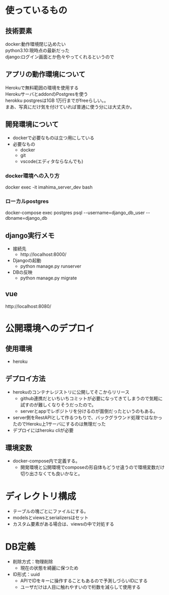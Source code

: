 # 使っているもの
## 技術要素
docker:動作環境閉じ込めたい  
python3.10:現時点の最新だった  
django:ログイン画面とか色々やってくれるというので

## アプリの動作環境について 
Herokuで無料範囲の環境を使用する  
HerokuサーバとaddonのPostgresを使う  
herokku postgresは1GB 1万行までがfreeらしい。。  
まあ、写真にだけ気を付けていれば普通に使う分には大丈夫か。  

## 開発環境について
- dockerで必要なものは立つ用にしている  
- 必要なもの
  - docker
  - git
  - vscode(エディタならなんでも)

### docker環境への入り方
docker exec -it imahima_server_dev bash

### ローカルpostgres
docker-compose exec postgres psql --username=django_db_user --dbname=django_db

## django実行メモ
- 接続先
  - http://localhost:8000/
- Djangoの起動
  - python manage.py runserver
- DBの反映
  - python manage.py migrate

## vue
http://localhost:8080/

# 公開環境へのデプロイ
## 使用環境
- heroku
## デプロイ方法
- herokuのコンテナレジストリに公開してそこからリリース
  - github連携だといちいちコミットが必要になってきてしまうので気軽に試すのが難しくなりそうだったので。
  - serverとappでレポジトリを分けるのが面倒だったというのもある。
- server側をRestAPIとして作るつもりで、バックグラウンド処理ではなかったのでHeroku上1サーバにするのは無理だった
- デプロイにはheroku cliが必要
## 環境変数
- docker-compose内で定義する。
  - 開発環境と公開環境でcomposeの形自体もどうせ違うので環境変数だけ切り出さなくても良いかなと。


# ディレクトリ構成
- テーブルの塊ごとにファイルにする。
- modelsとviewsとserializersはセット
- カスタム要素がある場合は、viewsの中で対処する

# DB定義
- 削除方式：物理削除
  - 現在の状態を綺麗に保つため
- ID形式：uuid
  - APIでIDをキーに操作することもあるので予測しづらいIDにする
  - ユーザだけは人目に触れやすいので桁数を減らして使用する